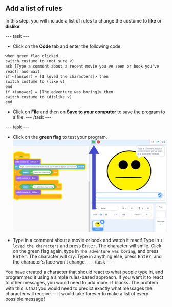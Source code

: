 ## Add a list of rules

In this step, you will include a list of rules to change the costume to **like** or **dislike**.

\--- task \---
+ Click on the **Code** tab and enter the following code.

```blocks3
when green flag clicked
switch costume to (not sure v)
ask [Type a comment about a recent movie you've seen or book you've read!] and wait
if <(answer) = [I loved the characters]> then
switch costume to (like v)
end
if <(answer) = [The adventure was boring]> then
switch costume to (dislike v)
end
```

+ Click on **File** and then on **Save to your computer** to save the program to a file. \--- /task \---

\--- task \---

+ Click on the **green flag** to test your program. ![Scratch interface just after green flag is clicked](images/test-rules-annotated.png)

+ Type in a comment about a movie or book and watch it react! Type in `I loved the characters` and press <kbd>Enter</kbd>. The character will smile. Click on the green flag again, type in `The adventure was boring`, and press <kbd>Enter</kbd>. The character will cry. Type in anything else, press <kbd>Enter</kbd>, and the character’s face won’t change. \--- /task \---

You have created a character that should react to what people type in, and programmed it using a simple rules-based approach. If you want it to react to other messages, you would need to add more `if` blocks. The problem with this is that you would need to predict exactly what messages the character will receive — it would take forever to make a list of every possible message!
